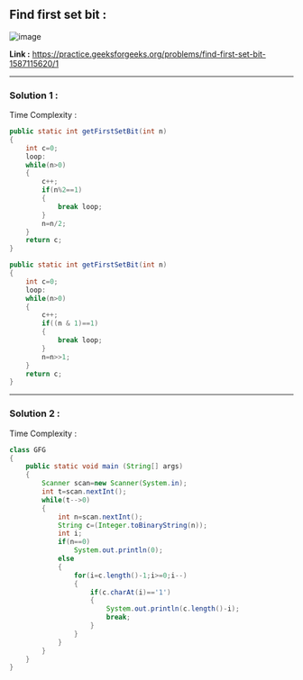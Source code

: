 ## Find first set bit :

![image](https://user-images.githubusercontent.com/23376002/169872990-2ef06025-b768-403a-b0e3-5ced840b880a.png)


**Link :** https://practice.geeksforgeeks.org/problems/find-first-set-bit-1587115620/1


------------------------------------------------------------------------------------------------------------------------------------------------------


### Solution 1 :

Time Complexity :


```java
public static int getFirstSetBit(int n)
{
    int c=0;
    loop:
    while(n>0)
    {
        c++;
        if(n%2==1)
        {
            break loop;
        }
        n=n/2;
    }
    return c;    
}
```

```java
public static int getFirstSetBit(int n)
{
    int c=0;
    loop:
    while(n>0)
    {
        c++;
        if((n & 1)==1)
        {
            break loop;
        }
        n=n>>1;
    }
    return c;    
}
```
------------------------------------------------------------------------------------------------------------------------------------------------------


### Solution 2 :

Time Complexity :


```java
class GFG
{
    public static void main (String[] args)
    {
        Scanner scan=new Scanner(System.in);
        int t=scan.nextInt();
        while(t-->0)
        {
            int n=scan.nextInt();
            String c=(Integer.toBinaryString(n));
            int i;
            if(n==0)
                System.out.println(0);
            else
            {
                for(i=c.length()-1;i>=0;i--)
                {
                    if(c.charAt(i)=='1')
                    {
                        System.out.println(c.length()-i);
                        break;
                    }
                }
            }
        }
    }
}
```



